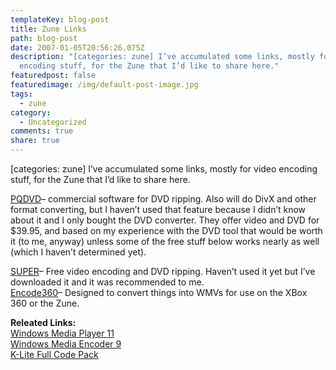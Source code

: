 ```yaml
---
templateKey: blog-post
title: Zune Links
path: blog-post
date: 2007-01-05T20:56:26.075Z
description: "[categories: zune] I’ve accumulated some links, mostly for video
  encoding stuff, for the Zune that I’d like to share here."
featuredpost: false
featuredimage: /img/default-post-image.jpg
tags:
  - zune
category:
  - Uncategorized
comments: true
share: true
---
```

<!--StartFragment-->

\[categories: zune] I’ve accumulated some links, mostly for video encoding stuff, for the Zune that I’d like to share here.

[PQDVD](http://www.pqdvd.com/dvd-to-zune-video-converter.html)– commercial software for DVD ripping. Also will do DivX and other format converting, but I haven’t used that feature because I didn’t know about it and I only bought the DVD converter. They offer video and DVD for $39.95, and based on my experience with the DVD tool that would be worth it (to me, anyway) unless some of the free stuff below works nearly as well (which I haven’t determined yet).

[SUPER](http://www.erightsoft.net/SUPER.html)– Free video encoding and DVD ripping. Haven’t used it yet but I’ve downloaded it and it was recommended to me.\
[Encode360](http://dcunningham.net/encode360)– Designed to convert things into WMVs for use on the XBox 360 or the Zune.

**Releated Links:**\
[Windows Media Player 11](http://www.microsoft.com/windows/windowsmedia/player/download/default.aspx)\
[Windows Media Encoder 9](http://www.microsoft.com/windows/windowsmedia/forpros/encoder/default.mspx)\
[K-Lite Full Code Pack](http://www.free-codecs.com/K_Lite_Codec_Pack_download.htm)

<!--EndFragment-->